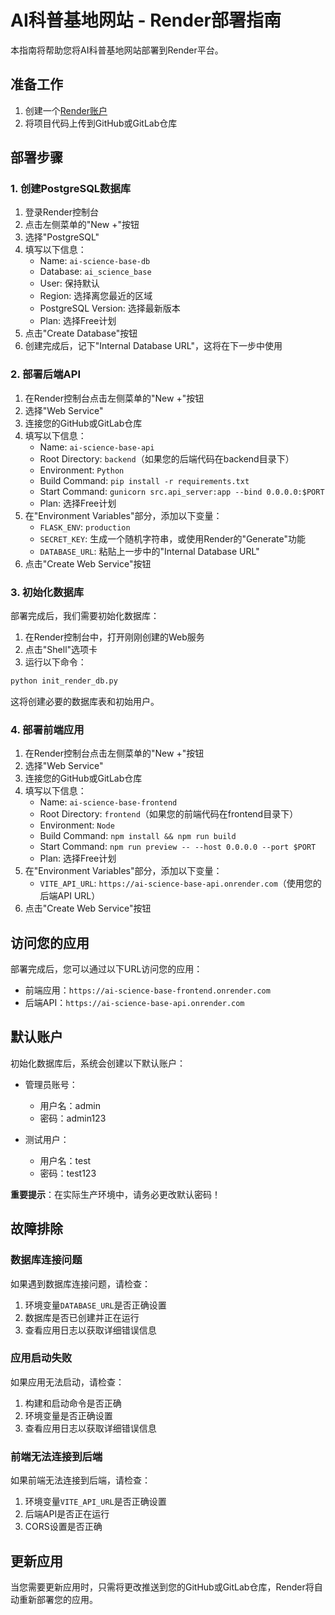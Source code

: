 # AI科普基地网站 - Render部署指南

本指南将帮助您将AI科普基地网站部署到Render平台。

## 准备工作

1. 创建一个[Render账户](https://render.com/)
2. 将项目代码上传到GitHub或GitLab仓库

## 部署步骤

### 1. 创建PostgreSQL数据库

1. 登录Render控制台
2. 点击左侧菜单的"New +"按钮
3. 选择"PostgreSQL"
4. 填写以下信息：
   - Name: `ai-science-base-db`
   - Database: `ai_science_base`
   - User: 保持默认
   - Region: 选择离您最近的区域
   - PostgreSQL Version: 选择最新版本
   - Plan: 选择Free计划
5. 点击"Create Database"按钮
6. 创建完成后，记下"Internal Database URL"，这将在下一步中使用

### 2. 部署后端API

1. 在Render控制台点击左侧菜单的"New +"按钮
2. 选择"Web Service"
3. 连接您的GitHub或GitLab仓库
4. 填写以下信息：
   - Name: `ai-science-base-api`
   - Root Directory: `backend`（如果您的后端代码在backend目录下）
   - Environment: `Python`
   - Build Command: `pip install -r requirements.txt`
   - Start Command: `gunicorn src.api_server:app --bind 0.0.0.0:$PORT`
   - Plan: 选择Free计划
5. 在"Environment Variables"部分，添加以下变量：
   - `FLASK_ENV`: `production`
   - `SECRET_KEY`: 生成一个随机字符串，或使用Render的"Generate"功能
   - `DATABASE_URL`: 粘贴上一步中的"Internal Database URL"
6. 点击"Create Web Service"按钮

### 3. 初始化数据库

部署完成后，我们需要初始化数据库：

1. 在Render控制台中，打开刚刚创建的Web服务
2. 点击"Shell"选项卡
3. 运行以下命令：
```bash
python init_render_db.py
```

这将创建必要的数据库表和初始用户。

### 4. 部署前端应用

1. 在Render控制台点击左侧菜单的"New +"按钮
2. 选择"Web Service"
3. 连接您的GitHub或GitLab仓库
4. 填写以下信息：
   - Name: `ai-science-base-frontend`
   - Root Directory: `frontend`（如果您的前端代码在frontend目录下）
   - Environment: `Node`
   - Build Command: `npm install && npm run build`
   - Start Command: `npm run preview -- --host 0.0.0.0 --port $PORT`
   - Plan: 选择Free计划
5. 在"Environment Variables"部分，添加以下变量：
   - `VITE_API_URL`: `https://ai-science-base-api.onrender.com`（使用您的后端API URL）
6. 点击"Create Web Service"按钮

## 访问您的应用

部署完成后，您可以通过以下URL访问您的应用：

- 前端应用：`https://ai-science-base-frontend.onrender.com`
- 后端API：`https://ai-science-base-api.onrender.com`

## 默认账户

初始化数据库后，系统会创建以下默认账户：

- 管理员账号：
  - 用户名：admin
  - 密码：admin123

- 测试用户：
  - 用户名：test
  - 密码：test123

**重要提示**：在实际生产环境中，请务必更改默认密码！

## 故障排除

### 数据库连接问题

如果遇到数据库连接问题，请检查：

1. 环境变量`DATABASE_URL`是否正确设置
2. 数据库是否已创建并正在运行
3. 查看应用日志以获取详细错误信息

### 应用启动失败

如果应用无法启动，请检查：

1. 构建和启动命令是否正确
2. 环境变量是否正确设置
3. 查看应用日志以获取详细错误信息

### 前端无法连接到后端

如果前端无法连接到后端，请检查：

1. 环境变量`VITE_API_URL`是否正确设置
2. 后端API是否正在运行
3. CORS设置是否正确

## 更新应用

当您需要更新应用时，只需将更改推送到您的GitHub或GitLab仓库，Render将自动重新部署您的应用。 